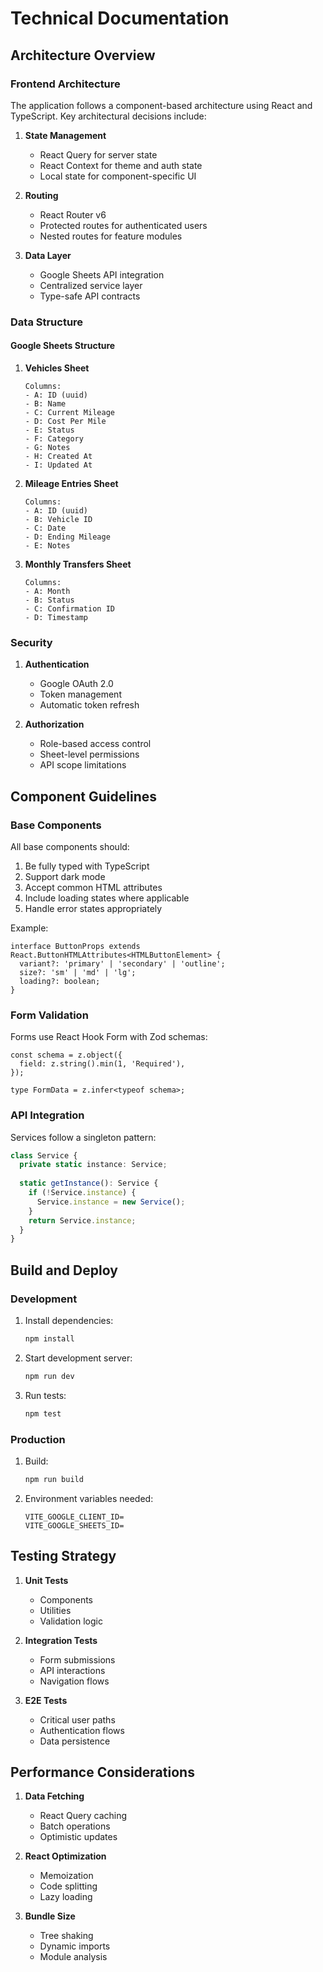 # Technical Documentation

## Architecture Overview

### Frontend Architecture

The application follows a component-based architecture using React and TypeScript. Key architectural decisions include:

1. **State Management**
   - React Query for server state
   - React Context for theme and auth state
   - Local state for component-specific UI

2. **Routing**
   - React Router v6
   - Protected routes for authenticated users
   - Nested routes for feature modules

3. **Data Layer**
   - Google Sheets API integration
   - Centralized service layer
   - Type-safe API contracts

### Data Structure

#### Google Sheets Structure

1. **Vehicles Sheet**
   ```
   Columns:
   - A: ID (uuid)
   - B: Name
   - C: Current Mileage
   - D: Cost Per Mile
   - E: Status
   - F: Category
   - G: Notes
   - H: Created At
   - I: Updated At
   ```

2. **Mileage Entries Sheet**
   ```
   Columns:
   - A: ID (uuid)
   - B: Vehicle ID
   - C: Date
   - D: Ending Mileage
   - E: Notes
   ```

3. **Monthly Transfers Sheet**
   ```
   Columns:
   - A: Month
   - B: Status
   - C: Confirmation ID
   - D: Timestamp
   ```

### Security

1. **Authentication**
   - Google OAuth 2.0
   - Token management
   - Automatic token refresh

2. **Authorization**
   - Role-based access control
   - Sheet-level permissions
   - API scope limitations

## Component Guidelines

### Base Components

All base components should:
1. Be fully typed with TypeScript
2. Support dark mode
3. Accept common HTML attributes
4. Include loading states where applicable
5. Handle error states appropriately

Example:
```tsx
interface ButtonProps extends React.ButtonHTMLAttributes<HTMLButtonElement> {
  variant?: 'primary' | 'secondary' | 'outline';
  size?: 'sm' | 'md' | 'lg';
  loading?: boolean;
}
```

### Form Validation

Forms use React Hook Form with Zod schemas:

```tsx
const schema = z.object({
  field: z.string().min(1, 'Required'),
});

type FormData = z.infer<typeof schema>;
```

### API Integration

Services follow a singleton pattern:

```typescript
class Service {
  private static instance: Service;
  
  static getInstance(): Service {
    if (!Service.instance) {
      Service.instance = new Service();
    }
    return Service.instance;
  }
}
```

## Build and Deploy

### Development

1. Install dependencies:
   ```bash
   npm install
   ```

2. Start development server:
   ```bash
   npm run dev
   ```

3. Run tests:
   ```bash
   npm test
   ```

### Production

1. Build:
   ```bash
   npm run build
   ```

2. Environment variables needed:
   ```
   VITE_GOOGLE_CLIENT_ID=
   VITE_GOOGLE_SHEETS_ID=
   ```

## Testing Strategy

1. **Unit Tests**
   - Components
   - Utilities
   - Validation logic

2. **Integration Tests**
   - Form submissions
   - API interactions
   - Navigation flows

3. **E2E Tests**
   - Critical user paths
   - Authentication flows
   - Data persistence

## Performance Considerations

1. **Data Fetching**
   - React Query caching
   - Batch operations
   - Optimistic updates

2. **React Optimization**
   - Memoization
   - Code splitting
   - Lazy loading

3. **Bundle Size**
   - Tree shaking
   - Dynamic imports
   - Module analysis